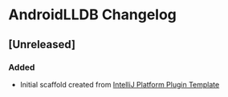 <!-- Keep a Changelog guide -> https://keepachangelog.com -->

# AndroidLLDB Changelog

## [Unreleased]
### Added
- Initial scaffold created from [IntelliJ Platform Plugin Template](https://github.com/JetBrains/intellij-platform-plugin-template)

